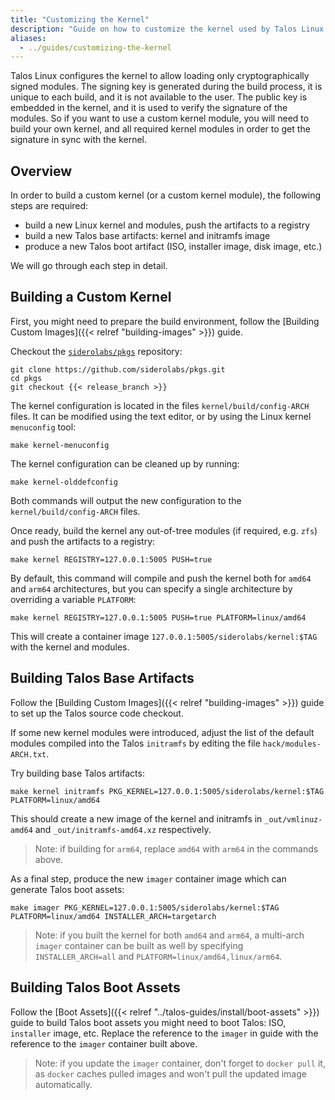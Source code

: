 ```yaml
---
title: "Customizing the Kernel"
description: "Guide on how to customize the kernel used by Talos Linux."
aliases:
  - ../guides/customizing-the-kernel
---
```


Talos Linux configures the kernel to allow loading only cryptographically signed modules.
The signing key is generated during the build process, it is unique to each build, and it is not available to the user.
The public key is embedded in the kernel, and it is used to verify the signature of the modules.
So if you want to use a custom kernel module, you will need to build your own kernel, and all required kernel modules in order to get the signature in sync with the kernel.

## Overview

In order to build a custom kernel (or a custom kernel module), the following steps are required:

- build a new Linux kernel and modules, push the artifacts to a registry
- build a new Talos base artifacts: kernel and initramfs image
- produce a new Talos boot artifact (ISO, installer image, disk image, etc.)

We will go through each step in detail.

## Building a Custom Kernel

First, you might need to prepare the build environment, follow the [Building Custom Images]({{< relref "building-images" >}}) guide.

Checkout the [`siderolabs/pkgs`](https://github.com/siderolabs/pkgs) repository:

```shell
git clone https://github.com/siderolabs/pkgs.git
cd pkgs
git checkout {{< release_branch >}}
```

The kernel configuration is located in the files `kernel/build/config-ARCH` files.
It can be modified using the text editor, or by using the Linux kernel `menuconfig` tool:

```shell
make kernel-menuconfig
```

The kernel configuration can be cleaned up by running:

```shell
make kernel-olddefconfig
```

Both commands will output the new configuration to the `kernel/build/config-ARCH` files.

Once ready, build the kernel any out-of-tree modules (if required, e.g. `zfs`) and push the artifacts to a registry:

```shell
make kernel REGISTRY=127.0.0.1:5005 PUSH=true
```

By default, this command will compile and push the kernel both for `amd64` and `arm64` architectures, but you can specify a single architecture by overriding
a variable `PLATFORM`:

```shell
make kernel REGISTRY=127.0.0.1:5005 PUSH=true PLATFORM=linux/amd64
```

This will create a container image `127.0.0.1:5005/siderolabs/kernel:$TAG` with the kernel and modules.

## Building Talos Base Artifacts

Follow the [Building Custom Images]({{< relref "building-images" >}}) guide to set up the Talos source code checkout.

If some new kernel modules were introduced, adjust the list of the default modules compiled into the Talos `initramfs` by
editing the file `hack/modules-ARCH.txt`.

Try building base Talos artifacts:

```shell
make kernel initramfs PKG_KERNEL=127.0.0.1:5005/siderolabs/kernel:$TAG PLATFORM=linux/amd64
```

This should create a new image of the kernel and initramfs in `_out/vmlinuz-amd64` and `_out/initramfs-amd64.xz` respectively.

> Note: if building for `arm64`, replace `amd64` with `arm64` in the commands above.

As a final step, produce the new `imager` container image which can generate Talos boot assets:

```shell
make imager PKG_KERNEL=127.0.0.1:5005/siderolabs/kernel:$TAG PLATFORM=linux/amd64 INSTALLER_ARCH=targetarch
```

> Note: if you built the kernel for both `amd64` and `arm64`, a multi-arch `imager` container can be built as well by specifying `INSTALLER_ARCH=all` and `PLATFORM=linux/amd64,linux/arm64`.

## Building Talos Boot Assets

Follow the [Boot Assets]({{< relref "../talos-guides/install/boot-assets" >}}) guide to build Talos boot assets you might need to boot Talos: ISO, `installer` image, etc.
Replace the reference to the `imager` in guide with the reference to the `imager` container built above.

> Note: if you update the `imager` container, don't forget to `docker pull` it, as `docker` caches pulled images and won't pull the updated image automatically.
